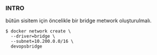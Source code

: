 ### INTRO

bütün sisitem için öncelikle bir bridge metwork oluşturulmalı.

```
$ docker network create \
  --driver=bridge \
  --subnet=10.200.0.0/16 \
  devopsbridge
```
